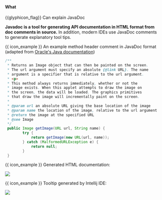 <div id="title">

#### What

</div>

<span id="prereqs"></span>

<span id="outcomes">{{glyphicon_flag}} Can explain JavaDoc</span>

<div id="body">

**Javadoc is a tool for generating API documentation in HTML format from doc comments in source.** In addition, modern IDEs use JavaDoc comments to generate explanatory tool tips.

<tip-box>

{{ icon_example }} An example method header comment in JavaDoc format (adapted from [Oracle's Java documentation](http://www.oracle.com/technetwork/articles/java/index-137868.html))

```java
/**
 * Returns an Image object that can then be painted on the screen. 
 * The url argument must specify an absolute {@link URL}. The name
 * argument is a specifier that is relative to the url argument. 
 * <p>
 * This method always returns immediately, whether or not the 
 * image exists. When this applet attempts to draw the image on
 * the screen, the data will be loaded. The graphics primitives 
 * that draw the image will incrementally paint on the screen. 
 *
 * @param url an absolute URL giving the base location of the image
 * @param name the location of the image, relative to the url argument
 * @return the image at the specified URL
 * @see Image
 */
 public Image getImage(URL url, String name) {
        try {
            return getImage(new URL(url, name));
        } catch (MalformedURLException e) {
            return null;
        }
 }
```

{{ icon_example }} Generated HTML documentation:

<img src="{{baseUrl}}/documentation/tools/javaDoc/what/images/generatedHtml.png"/><p/>

{{ icon_example }} Tooltip generated by Intellij IDE:

<img src="{{baseUrl}}/documentation/tools/javaDoc/what/images/intellijTooltip.png"/><p/>

</tip-box>

</div>

<div id="extras">
</div>